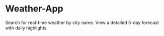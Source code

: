 # Weather-App
Search for real-time weather by city name.
View a detailed 5-day forecast with daily highlights.
